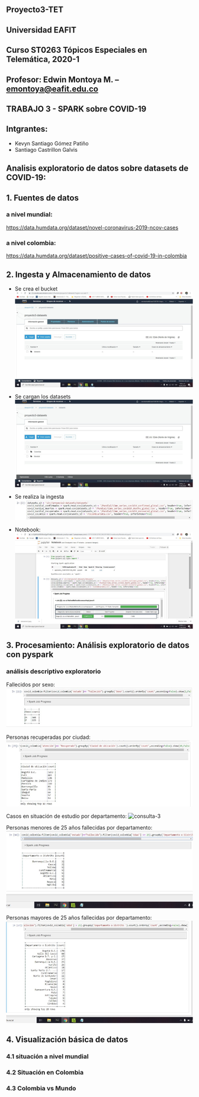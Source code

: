 ## Proyecto3-TET
## Universidad EAFIT
## Curso ST0263 Tópicos Especiales en Telemática, 2020-1
## Profesor: Edwin Montoya M. – emontoya@eafit.edu.co

## TRABAJO 3 - SPARK sobre COVID-19

## Intgrantes:
- Kevyn Santiago Gómez Patiño
- Santiago Castrillon Galvis

## Analisis exploratorio de datos sobre datasets de COVID-19:

## 1. Fuentes de datos

### a nivel mundial:

https://data.humdata.org/dataset/novel-coronavirus-2019-ncov-cases

### a nivel colombia:

https://data.humdata.org/dataset/positive-cases-of-covid-19-in-colombia


## 2. Ingesta y Almacenamiento de datos
- Se crea el bucket
![Ingesta-1](screenshots/bucketcreado.jpeg) 
- Se cargan los datasets
![Ingesta-2](screenshots/datasetsins3.jpeg) 

- Se realiza la ingesta 
![Ingesta-3](screenshots/lecturadatasets.jpeg)

- Notebook:
![Notebook](screenshots/Notebook.jpeg)

## 3. Procesamiento: Análisis exploratorio de datos con pyspark

### análisis descriptivo exploratorio

Fallecidos por sexo:
![consulta-1](screenshots/fallecidosporsexo.jpeg)

Personas recuperadas por ciudad:
![consulta-2](screenshots/recuperadosporciudad.jpeg)

Casos en situación de estudio por departamento:
![consulta-3](screenshots/enestudiopordepartamento.jpeg)

Personas menores de 25 años fallecidas por departamento:
![consulta-1](screenshots/menores25.jpeg)

Personas mayores de 25 años fallecidas por departamento:
![consulta-1](screenshots/mayores25.jpeg)



## 4. Visualización básica de datos

### 4.1 situación a nivel mundial

### 4.2 Situación en Colombia

### 4.3 Colombia vs Mundo

